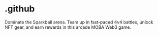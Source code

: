 # .github
Dominate the Sparkball arena. Team up in fast-paced 4v4 battles, unlock NFT gear, and earn rewards in this arcade MOBA Web3 game.

